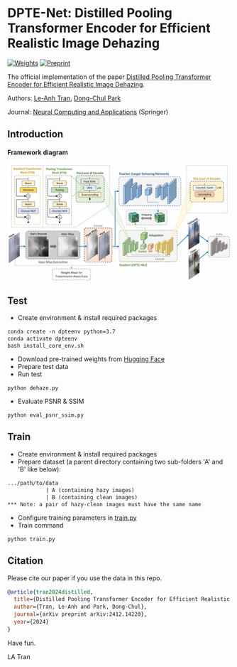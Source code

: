 # DPTE-Net: Distilled Pooling Transformer Encoder for Efficient Realistic Image Dehazing

[![Weights](https://img.shields.io/badge/Weights-Hugging_Face-gold)](https://huggingface.co/tranleanh/dpte-net)
[![Preprint](https://img.shields.io/badge/Preprint-arXiv-red)](https://arxiv.org/abs/2412.14220)

The official implementation of the paper [Distilled Pooling Transformer Encoder for Efficient Realistic Image Dehazing](https://arxiv.org/abs/2412.14220).

Authors: [Le-Anh Tran](https://scholar.google.com/citations?user=WzcUE5YAAAAJ&hl=en), [Dong-Chul Park](https://scholar.google.com/citations?user=VZUH4sUAAAAJ&hl=en)

Journal: [Neural Computing and Applications](https://link.springer.com/journal/521) (Springer)

## Introduction

#### Framework diagram

<p align="center">
<img src="docs/dptenet.png" width="1000">
</p>

## Test

- Create environment & install required packages
```
conda create -n dpteenv python=3.7
conda activate dpteenv
bash install_core_env.sh
```
- Download pre-trained weights from [Hugging Face](https://huggingface.co/tranleanh/dpte-net)
- Prepare test data
- Run test
```
python dehaze.py
```
- Evaluate PSNR & SSIM
```
python eval_psnr_ssim.py
```

## Train

- Create environment & install required packages
- Prepare dataset (a parent directory containing two sub-folders 'A' and 'B' like below):

```bashrc
.../path/to/data
            | A (containing hazy images)
            | B (containing clean images)
*** Note: a pair of hazy-clean images must have the same name
```
- Configure training parameters in [train.py](https://github.com/tranleanh/dpte-net/blob/main/train.py#L147)
- Train command
```
python train.py
```

## Citation

Please cite our paper if you use the data in this repo.
```bibtex
@article{tran2024distilled,
  title={Distilled Pooling Transformer Encoder for Efficient Realistic Image Dehazing},
  author={Tran, Le-Anh and Park, Dong-Chul},
  journal={arXiv preprint arXiv:2412.14220},
  year={2024}
}
```
Have fun.

LA Tran
